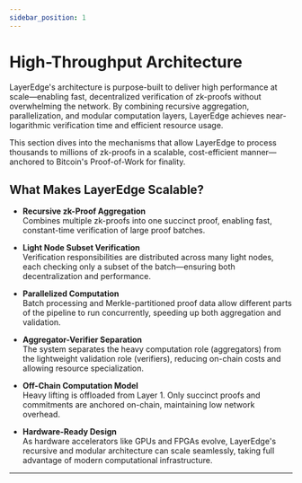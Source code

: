 ```yaml
---
sidebar_position: 1
---
```


# High-Throughput Architecture

LayerEdge's architecture is purpose-built to deliver high performance at scale—enabling fast, decentralized verification of zk-proofs without overwhelming the network. By combining recursive aggregation, parallelization, and modular computation layers, LayerEdge achieves near-logarithmic verification time and efficient resource usage.

This section dives into the mechanisms that allow LayerEdge to process thousands to millions of zk-proofs in a scalable, cost-efficient manner—anchored to Bitcoin's Proof-of-Work for finality.

## What Makes LayerEdge Scalable?

* **Recursive zk-Proof Aggregation**  
  Combines multiple zk-proofs into one succinct proof, enabling fast, constant-time verification of large proof batches.

* **Light Node Subset Verification**  
  Verification responsibilities are distributed across many light nodes, each checking only a subset of the batch—ensuring both decentralization and performance.

* **Parallelized Computation**  
  Batch processing and Merkle-partitioned proof data allow different parts of the pipeline to run concurrently, speeding up both aggregation and validation.

* **Aggregator-Verifier Separation**  
  The system separates the heavy computation role (aggregators) from the lightweight validation role (verifiers), reducing on-chain costs and allowing resource specialization.

* **Off-Chain Computation Model**  
  Heavy lifting is offloaded from Layer 1. Only succinct proofs and commitments are anchored on-chain, maintaining low network overhead.

* **Hardware-Ready Design**  
  As hardware accelerators like GPUs and FPGAs evolve, LayerEdge's recursive and modular architecture can scale seamlessly, taking full advantage of modern computational infrastructure.

---